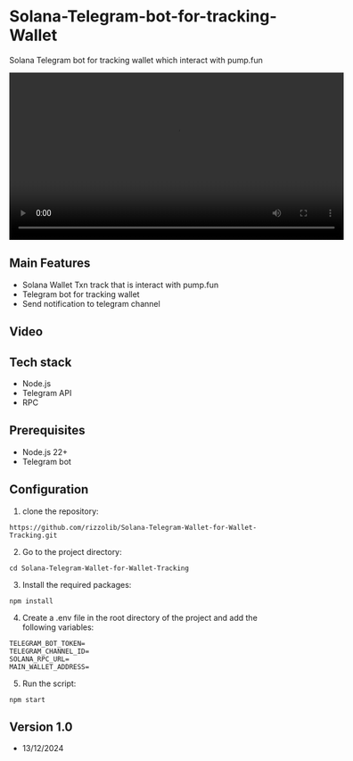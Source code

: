# Solana-Telegram-bot-for-tracking-Wallet

Solana Telegram bot for tracking wallet which interact with pump.fun

<video width="600" controls>
  <source src="wallet tracking.mp4" type="video/mp4">
  Your browser does not support the video tag.
</video>

## Main Features

- Solana Wallet Txn track that is interact with pump.fun
- Telegram bot for tracking wallet
- Send notification to telegram channel

## Video

## Tech stack

- Node.js
- Telegram API
- RPC

## Prerequisites

- Node.js 22+
- Telegram bot

## Configuration

1. clone the repository:

```
https://github.com/rizzolib/Solana-Telegram-Wallet-for-Wallet-Tracking.git
```

2. Go to the project directory:

```
cd Solana-Telegram-Wallet-for-Wallet-Tracking
```

3. Install the required packages:

```
npm install
```

4. Create a .env file in the root directory of the project and add the following variables:

```
TELEGRAM_BOT_TOKEN=
TELEGRAM_CHANNEL_ID=
SOLANA_RPC_URL=
MAIN_WALLET_ADDRESS=
```

5. Run the script:

```
npm start
```

## Version 1.0

- 13/12/2024
